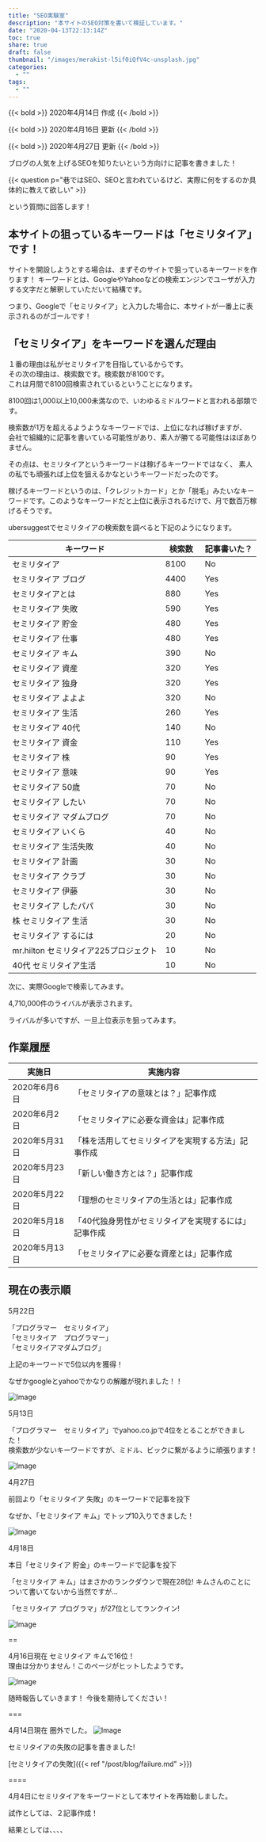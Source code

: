 ```yaml
---
title: "SEO実験室"
description: "本サイトのSEO対策を書いて検証しています。"
date: "2020-04-13T22:13:14Z"
toc: true
share: true
draft: false
thumbnail: "/images/merakist-l5if0iQfV4c-unsplash.jpg"
categories:
  - ""
tags:
  - ""
---
```


{{< bold >}}
2020年4月14日 作成 
{{< /bold >}}

{{< bold >}}
2020年4月16日 更新
{{< /bold >}}

{{< bold >}}
2020年4月27日 更新
{{< /bold >}}

ブログの人気を上げるSEOを知りたいという方向けに記事を書きました！

<!--more-->

{{< question p="巷ではSEO、SEOと言われているけど、実際に何をするのか具体的に教えて欲しい" >}}

という質問に回答します！

## 本サイトの狙っているキーワードは「セミリタイア」です！

サイトを開設しようとする場合は、まずそのサイトで狙っているキーワードを作ります！
キーワードとは、GoogleやYahooなどの検索エンジンでユーザが入力する文字だと解釈していただいて結構です。

つまり、Googleで「セミリタイア」と入力した場合に、本サイトが一番上に表示されるのがゴールです！

## 「セミリタイア」をキーワードを選んだ理由

１番の理由は私がセミリタイアを目指しているからです。  
その次の理由は、検索数です。検索数が8100です。  
これは月間で8100回検索されているということになります。  

8100回は1,000以上10,000未満なので、いわゆるミドルワードと言われる部類です。  

検索数が1万を超えるようようなキーワードでは、上位になれば稼げますが、  
会社で組織的に記事を書いている可能性があり、素人が勝てる可能性はほぼありません。

その点は、セミリタイアというキーワードは稼げるキーワードではなく、
素人の私でも頑張れば上位を狙えるかなというキーワードだったのです。

稼げるキーワードというのは、「クレジットカード」とか「脱毛」みたいなキーワードです。このようなキーワードだと上位に表示されるだけで、月で数百万稼げるそうです。

ubersuggestでセミリタイアの検索数を調べると下記のようになります。

| キーワード | 検索数　| 記事書いた？ |
| --- | --- | --- |
| セミリタイア	| 8100 | No　|
| セミリタイア ブログ	| 4400 | Yes |
| セミリタイアとは	| 880 | Yes |
| セミリタイア 失敗	| 590 | Yes |
| セミリタイア 貯金	| 480 | Yes |
| セミリタイア   仕事	| 480 | Yes |
| セミリタイア   キム	| 390 | No |
| セミリタイア   資産	| 320 | Yes |
| セミリタイア   独身	| 320 | Yes |
| セミリタイア   よよよ	| 320 | No |
| セミリタイア  生活	| 260 | Yes |
| セミリタイア  40代	| 140 |  No |
| セミリタイア  資金	| 110 | Yes |
| セミリタイア  株	| 90 | Yes |
| セミリタイア  意味	| 90 | Yes |
| セミリタイア  50歳	| 70 | No |
| セミリタイア  したい 	| 70 | No |
| セミリタイア  マダムブログ	| 70 | No |
| セミリタイア  いくら	| 40 | No |
| セミリタイア  生活失敗	| 40 | No |
| セミリタイア  計画	| 30 | No |
| セミリタイア  クラブ	| 30 | No |
| セミリタイア  伊藤	| 30 | No |
| セミリタイア  したパパ	| 30 | No |
| 株 セミリタイア  生活	| 30 | No |
| セミリタイア  するには	| 20 | No |
| mr.hilton セミリタイア225プロジェクト	| 10 | No |
| 40代 セミリタイア生活	| 10 | No |

次に、実際Googleで検索してみます。

4,710,000件のライバルが表示されます。

ライバルが多いですが、一旦上位表示を狙ってみます。

## 作業履歴

| 実施日 | 実施内容 |
| --- | --- |
| 2020年6月6日 | 「セミリタイアの意味とは？」記事作成 |
| 2020年6月2日 | 「セミリタイアに必要な資金は」記事作成 |
| 2020年5月31日	| 「株を活用してセミリタイアを実現する方法」記事作成 |
| 2020年5月23日	| 「新しい働き方とは？」記事作成 |
| 2020年5月22日	| 「理想のセミリタイアの生活とは」記事作成 |
| 2020年5月18日	| 「40代独身男性がセミリタイアを実現するには」記事作成 |
| 2020年5月13日	| 「セミリタイアに必要な資産とは」記事作成 |

## 現在の表示順

5月22日

「プログラマー　セミリタイア」  
「セミリタイア　プログラマー」  
「セミリタイアマダムブログ」  

上記のキーワードで5位以内を獲得！

なぜかgoogleとyahooでかなりの解離が現れました！！

![Image](/images/検索順位6.png)

5月13日

「プログラマー　セミリタイア」でyahoo.co.jpで4位をとることができました！  
検索数が少ないキーワードですが、ミドル、ビックに繋がるように頑張ります！

![Image](/images/検索順位5.png)

4月27日

前回より「セミリタイア 失敗」のキーワードで記事を投下

なぜか、「セミリタイア キム」でトップ10入りできました！

![Image](/images/検索順位4.png)

4月18日

本日「セミリタイア 貯金」のキーワードで記事を投下

「セミリタイア キム」はまさかのランクダウンで現在28位! キムさんのことについて書いてないから当然ですが...

「セミリタイア プログラマ」が27位としてランクイン!

![Image](/images/検索順位3.png) 

==

4月16日現在 セミリタイア キムで16位！  
理由は分かりません！このページがヒットしたようです。

![Image](/images/検索順位2.png) 

随時報告していきます！
今後を期待してください！

===

4月14日現在 圏外でした。
![Image](/images/検索順位1.png) 

セミリタイアの失敗の記事を書きました!

[セミリタイアの失敗]({{< ref "/post/blog/failure.md" >}})  

====

4月4日にセミリタイアをキーワードとして本サイトを再始動しました。  

試作としては、２記事作成！

結果としては、、、、








